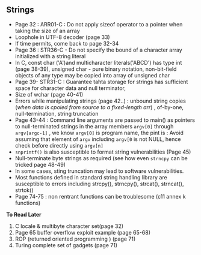 ## Strings
- Page 32 : ARR01-C : Do not apply sizeof operator to a pointer when taking the size of an array
- Loophole in UTF-8 decoder (page 33)
- If time permits, come back to page 32-34
- Page 36 : STR36-C -  Do not specify the bound of a character array initialized with a string literal
- In C, const char ('A')and multicharacter literals('ABCD') has type int (page 38-39), unsigned char - pure binary notation, non-bit-field objects of any type may be copied into array of unsigned char
- Page 39- STR31-C : Guarantee tahta storage for strings has sufficient space for character data and null terminator, 
- Size of wchar (page 40-41)
- Errors while manipulating strings (page 42..) : unbound string copies (*when data is cpoied from source to a fixed-length arr*) , of-by-one, null-termination, string truncation
- Page 43-44 : Command line arguments are passed to main() as pointers to null-terminated strings in the array members `argv[0]` through `argv[argc-1]` , we know `argv[0]` is program name, the pint is : Avoid assuming that element of `argv` including `argv[0` is not NULL, hence check before directly using `argv[n]`
- `snprintf()` is also susceptible to format string vulnerabilities (Page 45)
- Null-terminate byte strings as required (see how even `strncpy` can be tricked page 48-49)
- In some cases, sting truncation may lead to software vulnerabilities.
- Most functions defined in standard string handling library are susceptible to errors including strcpy(), strncpy(), strcat(), strncat(), strtok()
- Page 74-75 : non rentrant functions can be troublesome (c11 annex k functions)





**To Read Later**

1. C locale & multibyte character set(page 32)
2. Page 65 buffer overflow exploit example (page 65-68)
3. ROP (returned oriented programming ) (page 71)
4. Turing complete set of gadgets (page 71)